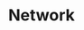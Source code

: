 ---
title: "Network"
layout: category
permalink: /categories/network/
author_profile: true
taxonomy: Network
sidebar:
  nav: "categories"
---